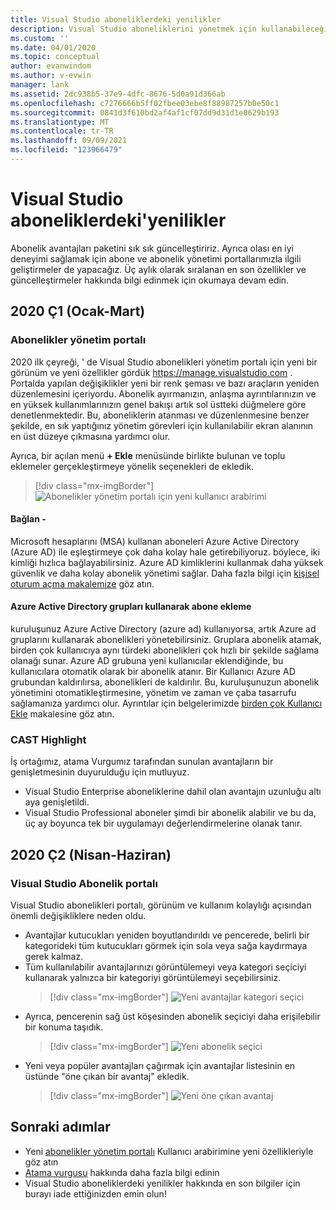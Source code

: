 ```yaml
---
title: Visual Studio aboneliklerdeki yenilikler
description: Visual Studio aboneliklerini yönetmek için kullanabileceğiniz yeni ve güncelleştirilmiş özellikler hakkında bilgi edinin.
ms.custom: ''
ms.date: 04/01/2020
ms.topic: conceptual
author: evanwindom
ms.author: v-evwin
manager: lank
ms.assetid: 2dc938b5-37e9-4dfc-8676-5d0a91d366ab
ms.openlocfilehash: c7276666b5ff02fbee03ebe8f88987257b0e50c1
ms.sourcegitcommit: 0841d3f610bd2af4af1cf07dd9d31d1e0629b193
ms.translationtype: MT
ms.contentlocale: tr-TR
ms.lasthandoff: 09/09/2021
ms.locfileid: "123966479"
---
```

# <a name="what39s-new-in-visual-studio-subscriptions"></a>Visual Studio aboneliklerdeki&#39;yenilikler

Abonelik avantajları paketini sık sık güncelleştiririz. Ayrıca olası en iyi deneyimi sağlamak için abone ve abonelik yönetimi portallarımızla ilgili geliştirmeler de yapacağız.  Üç aylık olarak sıralanan en son özellikler ve güncelleştirmeler hakkında bilgi edinmek için okumaya devam edin.

## <a name="2020-q1-january-march"></a>2020 Ç1 (Ocak-Mart)

### <a name="subscriptions-administration-portal"></a>Abonelikler yönetim portalı
2020 ilk çeyreği, ' de Visual Studio abonelikleri yönetim portalı için yeni bir görünüm ve yeni özellikler gördük https://manage.visualstudio.com . Portalda yapılan değişiklikler yeni bir renk şeması ve bazı araçların yeniden düzenlemesini içeriyordu.  Abonelik ayırmanızın, anlaşma ayrıntılarınızın ve en yüksek kullanımlarınızın genel bakışı artık sol üstteki düğmelere göre denetlenmektedir.  Bu, aboneliklerin atanması ve düzenlenmesine benzer şekilde, en sık yaptığınız yönetim görevleri için kullanılabilir ekran alanının en üst düzeye çıkmasına yardımcı olur.  

Ayrıca, bir açılan menü **+ Ekle** menüsünde birlikte bulunan ve toplu eklemeler gerçekleştirmeye yönelik seçenekleri de ekledik. 

   > [!div class="mx-imgBorder"]
   > ![Abonelikler yönetim portalı için yeni kullanıcı arabirimi](_img/whats-new/new-admin-ui.png)

#### <a name="connect-emails"></a>Bağlan -
Microsoft hesaplarını (MSA) kullanan aboneleri Azure Active Directory (Azure AD) ile eşleştirmeye çok daha kolay hale getirebiliyoruz. böylece, iki kimliği hızlıca bağlayabilirsiniz.  Azure AD kimliklerini kullanmak daha yüksek güvenlik ve daha kolay abonelik yönetimi sağlar.  Daha fazla bilgi için [kişisel oturum açma makalemize](personal-email-sign-ins.md) göz atın. 

#### <a name="add-subscribers-using-azure-active-directory-groups"></a>Azure Active Directory grupları kullanarak abone ekleme
kuruluşunuz Azure Active Directory (azure ad) kullanıyorsa, artık Azure ad gruplarını kullanarak abonelikleri yönetebilirsiniz.  Gruplara abonelik atamak, birden çok kullanıcıya aynı türdeki abonelikleri çok hızlı bir şekilde sağlama olanağı sunar.  Azure AD grubuna yeni kullanıcılar eklendiğinde, bu kullanıcılara otomatik olarak bir abonelik atanır.  Bir Kullanıcı Azure AD grubundan kaldırılırsa, abonelikleri de kaldırılır.  Bu, kuruluşunuzun abonelik yönetimini otomatikleştirmesine, yönetim ve zaman ve çaba tasarrufu sağlamanıza yardımcı olur.  Ayrıntılar için belgelerimizde [birden çok Kullanıcı Ekle](./assign-license-bulk.md#use-azure-active-directory-groups-to-assign-subscriptions) makalesine göz atın. 

### <a name="cast-highlight"></a>CAST Highlight
İş ortağımız, atama Vurgumız tarafından sunulan avantajların bir genişletmesinin duyurulduğu için mutluyuz. 
- Visual Studio Enterprise aboneliklerine dahil olan avantajın uzunluğu altı aya genişletildi.  
- Visual Studio Professional aboneler şimdi bir abonelik alabilir ve bu da, üç ay boyunca tek bir uygulamayı değerlendirmelerine olanak tanır. 

## <a name="2020-q2-april-june"></a>2020 Ç2 (Nisan-Haziran)

### <a name="visual-studio-subscriptions-portal"></a>Visual Studio Abonelik portalı

Visual Studio abonelikleri portalı, görünüm ve kullanım kolaylığı açısından önemli değişikliklere neden oldu.  

- Avantajlar kutucukları yeniden boyutlandırıldı ve pencerede, belirli bir kategorideki tüm kutucukları görmek için sola veya sağa kaydırmaya gerek kalmaz. 
- Tüm kullanılabilir avantajlarınızı görüntülemeyi veya kategori seçiciyi kullanarak yalnızca bir kategoriyi görüntülemeyi seçebilirsiniz.
   > [!div class="mx-imgBorder"]
   > ![Yeni avantajlar kategori seçici](_img/whats-new/whats-new-category-picker.png)
- Ayrıca, pencerenin sağ üst köşesinden abonelik seçiciyi daha erişilebilir bir konuma taşıdık.
   > [!div class="mx-imgBorder"]
   > ![Yeni abonelik seçici](_img/whats-new/whats-new-sub-picker.png)
- Yeni veya popüler avantajları çağırmak için avantajlar listesinin en üstünde "öne çıkan bir avantaj" ekledik.  
   > [!div class="mx-imgBorder"]
   > ![Yeni öne çıkan avantaj](_img/whats-new/whats-new-featured.png)

## <a name="next-steps"></a>Sonraki adımlar
- Yeni [abonelikler yönetim portalı](https://manage.visualstudio.com) Kullanıcı arabirimine yeni özellikleriyle göz atın
- [Atama vurgusu](vs-cast.md) hakkında daha fazla bilgi edinin
- Visual Studio aboneliklerdeki yenilikler hakkında en son bilgiler için burayı iade ettiğinizden emin olun!